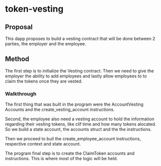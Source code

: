 # token-vesting

## Proposal

This dapp proposes to build a vesting contract that will be done between 2
parties, the employer and the employee.

## Method

The first step is to initialize the Vesting contract. Then we need to give the
employer the ability to add employees and lastly allow employees to to claim the
tokens once they are vested.

### Walkthrough

The first thing that was built in the program were the AccountVesting Accounts
and the create_vesting_account instructions.

Second, the employee also need a vesting account to hold the information
regarding their vesting tokens, like clif time and how many tokens alocated. So
we build a state account, the accounts struct and the the instructions.

Then we proceed to buil the create_employee_account instructions, respective
context and state account.

The program final step is to create the ClaimToken accounts and instructions.
This is where most of the logic will be held.
